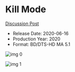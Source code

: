 # Kill Mode

[Discussion Post](https://www.avsforum.com/threads/bass-eq-for-filtered-movies.2995212/post-59861954)

* Release Date: 2020-06-16
* Production Year: 2020
* Format: BD/DTS-HD MA 5.1

![img 0](https://i.imgur.com/6xon9QC.jpg)

![img 1](https://i.imgur.com/8hGG1H2.png)

